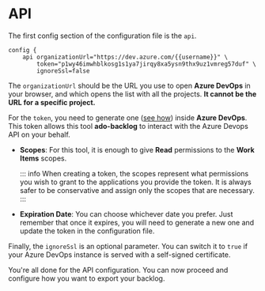 # API

The first config section of the configuration file is the `api`.

```kdl
config {
    api organizationUrl="https://dev.azure.com/{{username}}" \
		token="p1wy46imwhblkosg1s1ya7jirqy8xa5ysn9thx9uz1vmreg57duf" \
        ignoreSsl=false
```

The `organizationUrl` should be the URL you use to open **Azure DevOps** in your browser, and which opens the list with all the projects. **It cannot be the URL for a specific project.**

For the `token`, you need to generate one ([see how](https://learn.microsoft.com/en-us/azure/devops/organizations/accounts/use-personal-access-tokens-to-authenticate?view=azure-devops&tabs=Windows)) inside **Azure DevOps**. This token allows this tool **ado-backlog** to interact with the Azure Devops API on your behalf. 
- **Scopes**: For this tool, it is enough to give **Read** permissions to the **Work Items** scopes.

  ::: info
  When creating a token, the scopes represent what permissions you wish to grant to the applications you provide the token. It is always safer to be conservative and assign only the scopes that are necessary.
  :::
- **Expiration Date**: You can choose whichever date you prefer. Just remember that once it expires, you will need to generate a new one and update the token in the configuration file.

Finally, the `ignoreSsl` is an optional parameter. You can switch it to `true` if your Azure DevOps instance is served with a self-signed certificate.

You're all done for the API configuration. You can now proceed and configure how you want to export your backlog.